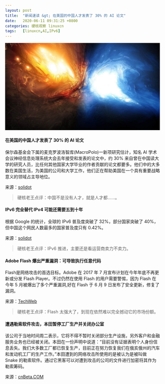 ```yaml
---
layout: post
title:	"新闻速读 &gt; 在美国的中国人才发表了 30% 的 AI 论文"
date:	2020-06-11 09:31:25 +0800 
categories:	硬核观察 linuxcn 
tags:	[linuxcn,AI,IPv6]
---
```



![](/Asserts/Images/album/202006/11/093105ehe71iu7ojb7jvjk.jpg)


#### 在美国的中国人才发表了 30% 的 AI 论文


保尔森基金会下属的麦克罗波洛智库(MacroPolo)一新项研究估计，知名 AI 学术会议神经信息处理系统大会去年接受和发表的论文中，约 30% 来自曾在中国读大学的研究人员，比任何其他国家大学毕业的作者贡献的论文都要多。他们中的大多数在美国生活，为美国的公司和大学工作，他们正在帮助美国在一个具有重要战略意义的领域占主导地位。


来源：[solidot](https://www.solidot.org/story?sid=64619)



> 
> 硬核老王点评：中国不是没有人才，就是人才都……。
> 
> 
> 


#### IPv6 完全替代 IPv4 可能还需要五到十年


根据 Google 的统计，全球的 IPv6 普及度突破了 32%，部分国家突破了 40%，但中国这个网民人数最多的国家普及度只有 0.42%。


来源：[solidot](https://www.solidot.org/story?sid=64624)



> 
> 硬核老王点评：IPv6 推进，主要还是看运营商卖力不卖力。
> 
> 
> 


#### Adobe Flash 爆出严重漏洞：可导致执行任意代码


Flash是网络攻击的首选目标。Adobe 在 2017 年 7 月宣布计划在今年年底不再更新或分发 Flash Player。不过仍然在使用 Flash 的用户需要警惕，因为 Flash 在今年 5 月被爆出了多个严重漏洞,好在 Flash 于 6 月 9 日发布了安全更新，修复了漏洞。


来源：[TechWeb](https://www.cnbeta.com/articles/soft/989233.htm)



> 
> 硬核老王点评：Flash 太强大了，到现在依然难以完全撼动它的市场份额。
> 
> 
> 


#### 遭遇勒索软件攻击，本田暂停工厂生产并关闭办公室


该公司于当地时间周二表示，它将不得不暂时关闭部分生产设施，另外客户和金融服务业务也已经被关闭。本田在一份声明中说道：“目前没有证据表明个人身份信息丢失。我们大多数工厂都已恢复生产，目前正在努力恢复我们在俄亥俄州的汽车和发动机工厂的生产工作。”本田遭到的网络攻击所使用的是被认为是被叫做 Snake 的勒索软件。通过它黑客可以对遭到攻击的公司的文件进行加密将其作为勒索筹码。


来源：[cnBeta.COM](https://www.cnbeta.com/articles/tech/989187.htm)

